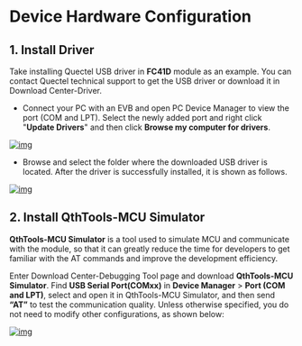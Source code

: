 # Device Hardware Configuration

##  __1. Install Driver__

Take installing Quectel USB driver in __FC41D__ module as an example. You can contact Quectel technical support to get the USB driver or download it in <a :href="getUrl('menuCode=MODULE_DEVL&moduleType=FC41DAATB&resourceType=M', 'en')" target="_blank">Download Center-Driver</a>.


* Connect your PC with an EVB and open PC Device Manager to view the port (COM and LPT). Select the newly added port and right click "__Update Drivers__" and then click __Browse my computer for drivers__.

<a data-fancybox title="img" href="/en/deviceDevelop/wifi/speediness/resource/AT/Speediness-AT-01.png">![img](/en/deviceDevelop/wifi/speediness/resource/AT/Speediness-AT-01.png)</a>

* Browse and select the folder where the downloaded USB driver is located. After the driver is successfully installed, it is shown as follows.

<a data-fancybox title="img" href="/en/deviceDevelop/wifi/speediness/resource/AT/Speediness-AT-02.png">![img](/en/deviceDevelop/wifi/speediness/resource/AT/Speediness-AT-02.png)</a>



##  __2. Install QthTools-MCU Simulator__

__QthTools-MCU Simulator__ is a tool used to simulate MCU and communicate with the module, so that  it can greatly reduce the time for developers to get familiar with the AT commands and improve the development efficiency.

Enter <a :href="getUrl('menuCode=DEBUG_UTIL&resourceType=C', 'en')" target="_blank">Download Center-Debugging Tool</a> page and download __QthTools-MCU Simulator__.  Find __USB Serial Port(COMxx)__ in __Device Manager__ > __Port (COM  and LPT)__, select and open it in QthTools-MCU Simulator, and then send __“AT”__  to test the communication quality. Unless otherwise specified, you do not need to modify other configurations, as shown below: 

<a data-fancybox title="img" href="/en/deviceDevelop/wifi/speediness/resource/AT/Speediness-AT-03.png">![img](/en/deviceDevelop/wifi/speediness/resource/AT/Speediness-AT-03.png)</a>


  
